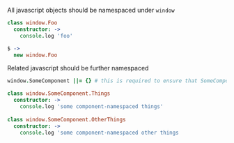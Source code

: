 All javascript objects should be namespaced under `window`

```coffee
class window.Foo
  constructor: ->
    console.log 'foo'

$ ->
  new window.Foo
```

Related javascript should be further namespaced

```coffee
window.SomeComponent ||= {} # this is required to ensure that SomeComponent exists before adding an object on it

class window.SomeComponent.Things
  constructor: ->
    console.log 'some component-namespaced things'
    
class window.SomeComponent.OtherThings
  constructor: ->
    console.log 'some component-namespaced other things
```
